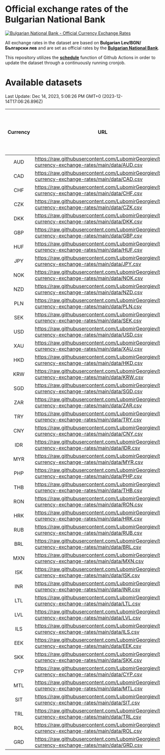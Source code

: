# Official exchange rates of the Bulgarian National Bank

[![Bulgarian National Bank - Official Currency Exchange Rates](https://github.com/LubomirGeorgiev/bnb-currency-exchange-rates/actions/workflows/update-rates.yml/badge.svg?branch=main)](https://github.com/LubomirGeorgiev/bnb-currency-exchange-rates/actions/workflows/update-rates.yml)

All exchange rates in the dataset are based on **Bulgarian Lev/BGN/Български лев** and are set as official rates by the [**Bulgarian National Bank**](https://www.bnb.bg/Statistics/StExternalSector/StExchangeRates/StERForeignCurrencies/index.htm?toLang=_EN).

This repository utilizes the [**schedule**](https://docs.github.com/en/actions/reference/events-that-trigger-workflows) function of Github Actions in order to update the dataset through a continuously running cronjob.

# Available datasets

<!-- START LINKS (DO NOT EVER FU*ING DELETE THIS COMMENT FOR THE LOVE OF YOUR LIFE!!! IF YOU ARE CURIOS HOW IT WORKS, YOU CAN HAVE A LOOK AT ./src/updateReadme.ts) -->

Last Update: Dec 14, 2023, 5:06:26 PM GMT+0 (2023-12-14T17:06:26.896Z)

| Currency | URL                                                                                             | Number of records | Number of missing days that were filled in |
| :------: | ----------------------------------------------------------------------------------------------- | :---------------: | :----------------------------------------: |
|   AUD    | https://raw.githubusercontent.com/LubomirGeorgiev/bnb-currency-exchange-rates/main/data/AUD.csv |       8707        |                    2688                    |
|   CAD    | https://raw.githubusercontent.com/LubomirGeorgiev/bnb-currency-exchange-rates/main/data/CAD.csv |       8707        |                    2688                    |
|   CHF    | https://raw.githubusercontent.com/LubomirGeorgiev/bnb-currency-exchange-rates/main/data/CHF.csv |       8707        |                    2688                    |
|   CZK    | https://raw.githubusercontent.com/LubomirGeorgiev/bnb-currency-exchange-rates/main/data/CZK.csv |       8707        |                    2688                    |
|   DKK    | https://raw.githubusercontent.com/LubomirGeorgiev/bnb-currency-exchange-rates/main/data/DKK.csv |       8707        |                    2688                    |
|   GBP    | https://raw.githubusercontent.com/LubomirGeorgiev/bnb-currency-exchange-rates/main/data/GBP.csv |       8707        |                    2688                    |
|   HUF    | https://raw.githubusercontent.com/LubomirGeorgiev/bnb-currency-exchange-rates/main/data/HUF.csv |       8707        |                    2688                    |
|   JPY    | https://raw.githubusercontent.com/LubomirGeorgiev/bnb-currency-exchange-rates/main/data/JPY.csv |       8707        |                    2688                    |
|   NOK    | https://raw.githubusercontent.com/LubomirGeorgiev/bnb-currency-exchange-rates/main/data/NOK.csv |       8707        |                    2688                    |
|   NZD    | https://raw.githubusercontent.com/LubomirGeorgiev/bnb-currency-exchange-rates/main/data/NZD.csv |       8707        |                    2688                    |
|   PLN    | https://raw.githubusercontent.com/LubomirGeorgiev/bnb-currency-exchange-rates/main/data/PLN.csv |       8707        |                    2688                    |
|   SEK    | https://raw.githubusercontent.com/LubomirGeorgiev/bnb-currency-exchange-rates/main/data/SEK.csv |       8707        |                    2688                    |
|   USD    | https://raw.githubusercontent.com/LubomirGeorgiev/bnb-currency-exchange-rates/main/data/USD.csv |       8707        |                    2688                    |
|   XAU    | https://raw.githubusercontent.com/LubomirGeorgiev/bnb-currency-exchange-rates/main/data/XAU.csv |       8707        |                    2690                    |
|   HKD    | https://raw.githubusercontent.com/LubomirGeorgiev/bnb-currency-exchange-rates/main/data/HKD.csv |       8405        |                    2597                    |
|   KRW    | https://raw.githubusercontent.com/LubomirGeorgiev/bnb-currency-exchange-rates/main/data/KRW.csv |       8405        |                    2597                    |
|   SGD    | https://raw.githubusercontent.com/LubomirGeorgiev/bnb-currency-exchange-rates/main/data/SGD.csv |       8405        |                    2597                    |
|   ZAR    | https://raw.githubusercontent.com/LubomirGeorgiev/bnb-currency-exchange-rates/main/data/ZAR.csv |       8405        |                    2597                    |
|   TRY    | https://raw.githubusercontent.com/LubomirGeorgiev/bnb-currency-exchange-rates/main/data/TRY.csv |       6887        |                    2127                    |
|   CNY    | https://raw.githubusercontent.com/LubomirGeorgiev/bnb-currency-exchange-rates/main/data/CNY.csv |       6767        |                    2091                    |
|   IDR    | https://raw.githubusercontent.com/LubomirGeorgiev/bnb-currency-exchange-rates/main/data/IDR.csv |       6767        |                    2091                    |
|   MYR    | https://raw.githubusercontent.com/LubomirGeorgiev/bnb-currency-exchange-rates/main/data/MYR.csv |       6767        |                    2091                    |
|   PHP    | https://raw.githubusercontent.com/LubomirGeorgiev/bnb-currency-exchange-rates/main/data/PHP.csv |       6767        |                    2091                    |
|   THB    | https://raw.githubusercontent.com/LubomirGeorgiev/bnb-currency-exchange-rates/main/data/THB.csv |       6767        |                    2091                    |
|   RON    | https://raw.githubusercontent.com/LubomirGeorgiev/bnb-currency-exchange-rates/main/data/RON.csv |       6708        |                    2073                    |
|   HRK    | https://raw.githubusercontent.com/LubomirGeorgiev/bnb-currency-exchange-rates/main/data/HRK.csv |       6422        |                    1986                    |
|   RUB    | https://raw.githubusercontent.com/LubomirGeorgiev/bnb-currency-exchange-rates/main/data/RUB.csv |       6120        |                    1891                    |
|   BRL    | https://raw.githubusercontent.com/LubomirGeorgiev/bnb-currency-exchange-rates/main/data/BRL.csv |       5797        |                    1794                    |
|   MXN    | https://raw.githubusercontent.com/LubomirGeorgiev/bnb-currency-exchange-rates/main/data/MXN.csv |       5797        |                    1794                    |
|   ISK    | https://raw.githubusercontent.com/LubomirGeorgiev/bnb-currency-exchange-rates/main/data/ISK.csv |       5707        |                    1766                    |
|   INR    | https://raw.githubusercontent.com/LubomirGeorgiev/bnb-currency-exchange-rates/main/data/INR.csv |       5430        |                    1680                    |
|   LTL    | https://raw.githubusercontent.com/LubomirGeorgiev/bnb-currency-exchange-rates/main/data/LTL.csv |       5155        |                    1584                    |
|   LVL    | https://raw.githubusercontent.com/LubomirGeorgiev/bnb-currency-exchange-rates/main/data/LVL.csv |       4790        |                    1470                    |
|   ILS    | https://raw.githubusercontent.com/LubomirGeorgiev/bnb-currency-exchange-rates/main/data/ILS.csv |       4704        |                    1459                    |
|   EEK    | https://raw.githubusercontent.com/LubomirGeorgiev/bnb-currency-exchange-rates/main/data/EEK.csv |       4000        |                    1226                    |
|   SKK    | https://raw.githubusercontent.com/LubomirGeorgiev/bnb-currency-exchange-rates/main/data/SKK.csv |       2970        |                    912                     |
|   CYP    | https://raw.githubusercontent.com/LubomirGeorgiev/bnb-currency-exchange-rates/main/data/CYP.csv |       2906        |                    890                     |
|   MTL    | https://raw.githubusercontent.com/LubomirGeorgiev/bnb-currency-exchange-rates/main/data/MTL.csv |       2604        |                    799                     |
|   SIT    | https://raw.githubusercontent.com/LubomirGeorgiev/bnb-currency-exchange-rates/main/data/SIT.csv |       2542        |                    778                     |
|   TRL    | https://raw.githubusercontent.com/LubomirGeorgiev/bnb-currency-exchange-rates/main/data/TRL.csv |       1818        |                    559                     |
|   ROL    | https://raw.githubusercontent.com/LubomirGeorgiev/bnb-currency-exchange-rates/main/data/ROL.csv |       1697        |                    524                     |
|   GRD    | https://raw.githubusercontent.com/LubomirGeorgiev/bnb-currency-exchange-rates/main/data/GRD.csv |        361        |                    109                     |

<!-- END LINKS (DO NOT EVER FU*ING DELETE THIS COMMENT FOR THE LOVE OF YOUR LIFE!!! IF YOU ARE CURIOS HOW IT WORKS, YOU CAN HAVE A LOOK AT ./src/updateReadme.ts) -->
